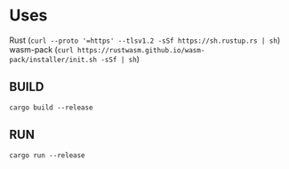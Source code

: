 # Uses

Rust (`curl --proto '=https' --tlsv1.2 -sSf https://sh.rustup.rs | sh`)
wasm-pack (`curl https://rustwasm.github.io/wasm-pack/installer/init.sh -sSf | sh`)

## BUILD
`cargo build --release`

## RUN 
`cargo run --release`